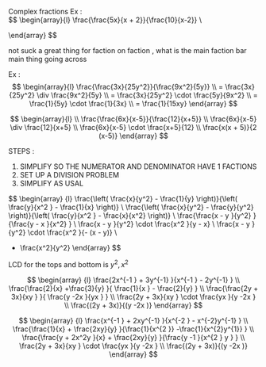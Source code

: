 
Complex fractions 
Ex :  
$$
\begin{array}{l}
\frac{\frac{5x}{x  + 2}}{\frac{10}{x-2}}  \\

\end{array} 
$$

not suck a great thing for faction on faction  , what is the main faction bar main thing going across 

Ex :  
$$
\begin{array}{l}
\frac{\frac{3x}{25y^2}}{\frac{9x^2}{5y}}  \\
= \frac{3x}{25y^2} \div  \frac{9x^2}{5y}  \\
= \frac{3x}{25y^2} \cdot  \frac{5y}{9x^2}  \\
= \frac{1}{5y} \cdot  \frac{1}{3x}  \\
= \frac{1}{15xy}
\end{array} 
$$


$$
\begin{array}{l}  \\
\frac{\frac{6x}{x-5}}{\frac{12}{x+5}}   \\
\frac{6x}{x-5} \div  \frac{12}{x+5}   \\
\frac{6x}{x-5} \cdot \frac{x+5}{12}    \\
\frac{x(x  +  5)}{2 (x-5)}
\end{array} 
$$

STEPS  :  
1. SIMPLIFY SO THE NUMERATOR AND DENOMINATOR HAVE 1 FACTIONS  
2. SET UP A DIVISION PROBLEM 
3. SIMPLIFY AS USAL 

$$
\begin{array} {l}
\frac{\left( \frac{x}{y^2}  - \frac{1}{y}  \right)}{\left( \frac{y}{x^2 } - \frac{1}{x} \right)}  \\
\frac{\left( \frac{x}{y^2}  - \frac{y}{y^2}  \right)}{\left( \frac{y}{x^2 } - \frac{x}{x^2} \right)}  \\
\frac{\frac{x - y }{y^2}   }{\frac{y - x  }{x^2} }   \\
\frac{x - y }{y^2} \cdot \frac{x^2  }{y - x}  \\ 
\frac{x - y }{y^2} \cdot \frac{x^2  }{-  (x - y)}  \\ 
- \frac{x^2}{y^2}
\end{array} 
$$

LCD for the tops and bottom  is  $y^2 ,x^2$   

$$
\begin{array} {l}
\frac{2x^{-1 } + 3y^{-1} }{x^{-1 } - 2y^{-1} }  \\
\frac{\frac{2}{x} +\frac{3}{y} }{ \frac{1}{x } - \frac{2}{y} }  \\
\frac{\frac{2y + 3x}{xy }  }{ \frac{y -2x }{yx }  }  \\
\frac{2y + 3x}{xy } \cdot \frac{yx }{y -2x  }   \\
\frac{(2y + 3x)}{(y -2x  )} 
\end{array} 
$$




$$
\begin{array} {l}
\frac{x^{-1 } +  2xy^{-1} }{x^{-2 } - x^{-2}y^{-1} }  \\
\frac{\frac{1}{x} +  \frac{2xy}{y} }{\frac{1}{x^{2 }} -\frac{1}{x^{2}y^{1}}  }  \\
\frac{\frac{y + 2x^2y }{x} +  \frac{2xy}{y} }{\frac{y -1 }{x^{2 } y }  }  \\
\frac{2y + 3x}{xy } \cdot \frac{yx }{y -2x  }   \\
\frac{(2y + 3x)}{(y -2x  )} 
\end{array} 
$$